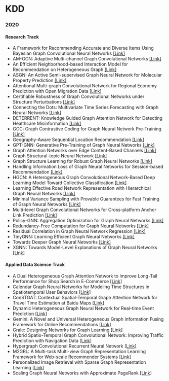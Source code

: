 # KDD
### 2020
#### Research Track
- A Framework for Recommending Accurate and Diverse Items Using Bayesian Graph Convolutional Neural Networks [[Link]](https://dl.acm.org/doi/pdf/10.1145/3394486.3403254)
- AM-GCN: Adaptive Multi-channel Graph Convolutional Networks [[Link]](https://dl.acm.org/doi/pdf/10.1145/3394486.3403177)
- An Efficient Neighborhood-based Interaction Model for Recommendation on Heterogeneous Graph [[Link]](https://dl.acm.org/doi/pdf/10.1145/3394486.3403050)
- ASGN: An Active Semi-supervised Graph Neural Network for Molecular Property Prediction [[Link]](https://dl.acm.org/doi/pdf/10.1145/3394486.3403117)
- Attentional Multi-graph Convolutional Network for Regional Economy Prediction with Open Migration Data [[Link]](https://dl.acm.org/doi/pdf/10.1145/3394486.3403273)
- Certifiable Robustness of Graph Convolutional Networks under Structure Perturbations [[Link]](https://dl.acm.org/doi/pdf/10.1145/3394486.3403217)
- Connecting the Dots: Multivariate Time Series Forecasting with Graph Neural Networks [[Link]](https://dl.acm.org/doi/pdf/10.1145/3394486.3403118)
- DETERRENT: Knowledge Guided Graph Attention Network for Detecting Healthcare Misinformation [[Link]](https://dl.acm.org/doi/pdf/10.1145/3394486.3403092)
- GCC: Graph Contrastive Coding for Graph Neural Network Pre-Training [[Link]](https://dl.acm.org/doi/pdf/10.1145/3394486.3403168)
- Geography-Aware Sequential Location Recommendation [[Link]](https://dl.acm.org/doi/pdf/10.1145/3394486.3403252)
- GPT-GNN: Generative Pre-Training of Graph Neural Networks [[Link]](https://dl.acm.org/doi/pdf/10.1145/3394486.3403237)
- Graph Attention Networks over Edge Content-Based Channels [[Link]](https://dl.acm.org/doi/pdf/10.1145/3394486.3403233)
- Graph Structural-topic Neural Network [[Link]](https://dl.acm.org/doi/pdf/10.1145/3394486.3403150)
- Graph Structure Learning for Robust Graph Neural Networks [[Link]](https://dl.acm.org/doi/pdf/10.1145/3394486.3403049)
- Handling Information Loss of Graph Neural Networks for Session-based Recommendation [[Link]](https://dl.acm.org/doi/pdf/10.1145/3394486.3403170)
- HGCN: A Heterogeneous Graph Convolutional Network-Based Deep Learning Model Toward Collective Classification [[Link]](https://dl.acm.org/doi/pdf/10.1145/3394486.3403169)
- Learning Effective Road Network Representation with Hierarchical Graph Neural Networks [[Link]](https://dl.acm.org/doi/pdf/10.1145/3394486.3403169)
- Minimal Variance Sampling with Provable Guarantees for Fast Training of Graph Neural Networks [[Link]](https://dl.acm.org/doi/pdf/10.1145/3394486.3403192)
- Multi-level Graph Convolutional Networks for Cross-platform Anchor Link Prediction [[Link]](https://dl.acm.org/doi/pdf/10.1145/3394486.3403201)
- Policy-GNN: Aggregation Optimization for Graph Neural Networks [[Link]](https://dl.acm.org/doi/pdf/10.1145/3394486.3403088)
- Redundancy-Free Computation for Graph Neural Networks [[Link]](https://dl.acm.org/doi/pdf/10.1145/3394486.3403142)
- Residual Correlation in Graph Neural Network Regression [[Link]](https://dl.acm.org/doi/pdf/10.1145/3394486.3403101)
- TinyGNN: Learning Efficient Graph Neural Networks [[Link]](https://dl.acm.org/doi/pdf/10.1145/3394486.3403236)
- Towards Deeper Graph Neural Networks [[Link]](https://dl.acm.org/doi/pdf/10.1145/3394486.3403076)
- XGNN: Towards Model-Level Explanations of Graph Neural Networks [[Link]](https://dl.acm.org/doi/pdf/10.1145/3394486.3403085)

#### Applied Data Science Track
- A Dual Heterogeneous Graph Attention Network to Improve Long-Tail Performance for Shop Search in E-Commerce [[Link]](https://dl.acm.org/doi/pdf/10.1145/3394486.3403393)
- Calendar Graph Neural Networks for Modeling Time Structures in Spatiotemporal User Behaviors [[Link]](https://dl.acm.org/doi/pdf/10.1145/3394486.3403308)
- ConSTGAT: Contextual Spatial-Temporal Graph Attention Network for Travel Time Estimation at Baidu Maps [[Link]](https://dl.acm.org/doi/pdf/10.1145/3394486.3403320)
- Dynamic Heterogeneous Graph Neural Network for Real-time Event Prediction [[Link]](https://dl.acm.org/doi/pdf/10.1145/3394486.3403373)
- Gemini: A Novel and Universal Heterogeneous Graph Information Fusing Framework for Online Recommendations [[Link]](https://dl.acm.org/doi/pdf/10.1145/3394486.3403388)
- Grale: Designing Networks for Graph Learning [[Link]](https://dl.acm.org/doi/pdf/10.1145/3394486.3403302)
- Hybrid Spatio-Temporal Graph Convolutional Network: Improving Traffic Prediction with Navigation Data [[Link]](https://dl.acm.org/doi/pdf/10.1145/3394486.3403358)
- Hypergraph Convolutional Recurrent Neural Network [[Link]](https://dl.acm.org/doi/pdf/10.1145/3394486.3403389)
- M2GRL: A Multi-task Multi-view Graph Representation Learning Framework for Web-scale Recommender Systems [[Link]](https://dl.acm.org/doi/pdf/10.1145/3394486.3403284)
- Personalized Image Retrieval with Sparse Graph Representation Learning [[Link]](https://dl.acm.org/doi/pdf/10.1145/3394486.3403324)
- Scaling Graph Neural Networks with Approximate PageRank [[Link]](https://dl.acm.org/doi/pdf/10.1145/3394486.3403296)
